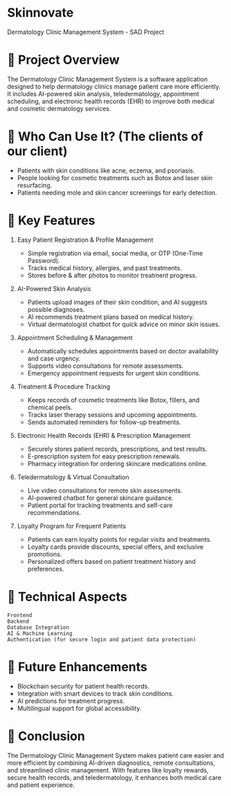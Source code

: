 # Skinnovate
Dermatology Clinic Management System - SAD Project

# 📌 Project Overview

The Dermatology Clinic Management System is a software application designed to help dermatology clinics manage patient care more efficiently. It includes AI-powered skin analysis, teledermatology, appointment scheduling, and electronic health records (EHR) to improve both medical and cosmetic dermatology services.

# 📌 Who Can Use It? (The clients of our client)

- Patients with skin conditions like acne, eczema, and psoriasis.
- People looking for cosmetic treatments such as Botox and laser skin resurfacing.
- Patients needing mole and skin cancer screenings for early detection.

# 📌 Key Features

1. Easy Patient Registration & Profile Management
     - Simple registration via email, social media, or OTP (One-Time Password).
     - Tracks medical history, allergies, and past treatments.
     - Stores before & after photos to monitor treatment progress.

2. AI-Powered Skin Analysis
     - Patients upload images of their skin condition, and AI suggests possible diagnoses.
     - AI recommends treatment plans based on medical history.
     - Virtual dermatologist chatbot for quick advice on minor skin issues.

3. Appointment Scheduling & Management
     - Automatically schedules appointments based on doctor availability and case urgency.
     - Supports video consultations for remote assessments.
     - Emergency appointment requests for urgent skin conditions.

4. Treatment & Procedure Tracking
     - Keeps records of cosmetic treatments like Botox, fillers, and chemical peels.
     - Tracks laser therapy sessions and upcoming appointments.
     - Sends automated reminders for follow-up treatments.

5. Electronic Health Records (EHR) & Prescription Management
     - Securely stores patient records, prescriptions, and test results.
     - E-prescription system for easy prescription renewals.
     - Pharmacy integration for ordering skincare medications online.

6. Teledermatology & Virtual Consultation
     - Live video consultations for remote skin assessments.
     - AI-powered chatbot for general skincare guidance.
     - Patient portal for tracking treatments and self-care recommendations.

7. Loyalty Program for Frequent Patients
     - Patients can earn loyalty points for regular visits and treatments.
     - Loyalty cards provide discounts, special offers, and exclusive promotions.
     - Personalized offers based on patient treatment history and preferences.

# 📌 Technical Aspects

    Frontend
    Backend
    Database Integration
    AI & Machine Learning
    Authentication (for secure login and patient data protection)

# 📌 Future Enhancements

- Blockchain security for patient health records.
- Integration with smart devices to track skin conditions.
- AI predictions for treatment progress.
- Multilingual support for global accessibility.

# 📌 Conclusion

The Dermatology Clinic Management System makes patient care easier and more efficient by combining AI-driven diagnostics, remote consultations, and streamlined clinic management. With features like loyalty rewards, secure health records, and teledermatology, it enhances both medical care and patient experience.
